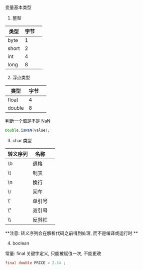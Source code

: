 

变量基本类型

1. 整型

| 类型  | 字节 |      |
| ----- | ---- | ---- |
| byte  | 1    |      |
| short | 2    |      |
| int   | 4    |      |
| long  | 8    |      |



2. 浮点类型

| 类型   | 字节 |      |
| ------ | ---- | ---- |
| float  | 4    |      |
| double | 8    |      |

判断一个值是不是 NaN

```java
Double.isNaN(value);
```



3. char 类型

| 转义序列 | 名称   |      |
| -------- | ------ | ---- |
| \b       | 退格   |      |
| \t       | 制表   |      |
| \n       | 换行   |      |
| \r       | 回车   |      |
| \\'      | 单引号 |      |
| \\"      | 双引号 |      |
| \\\      | 反斜杠 |      |

**注意: 转义序列会在解析代码之前得到处理, 而不是编译或运行时 **

4. boolean





常量: final 关键字定义, 只能被赋值一次, 不能更改

```java
final double PRICE = 2.54 ;
```























